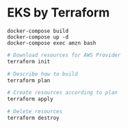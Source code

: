 # EKS by Terraform

```shell
docker-compose build
docker-compose up -d
docker-compose exec amzn bash
```

```bash
# Download resources for AWS Provider
terraform init

# Describe how to build
terraform plan

# Create resources according to plan
terraform apply

# Delete resources
terraform destroy
```
